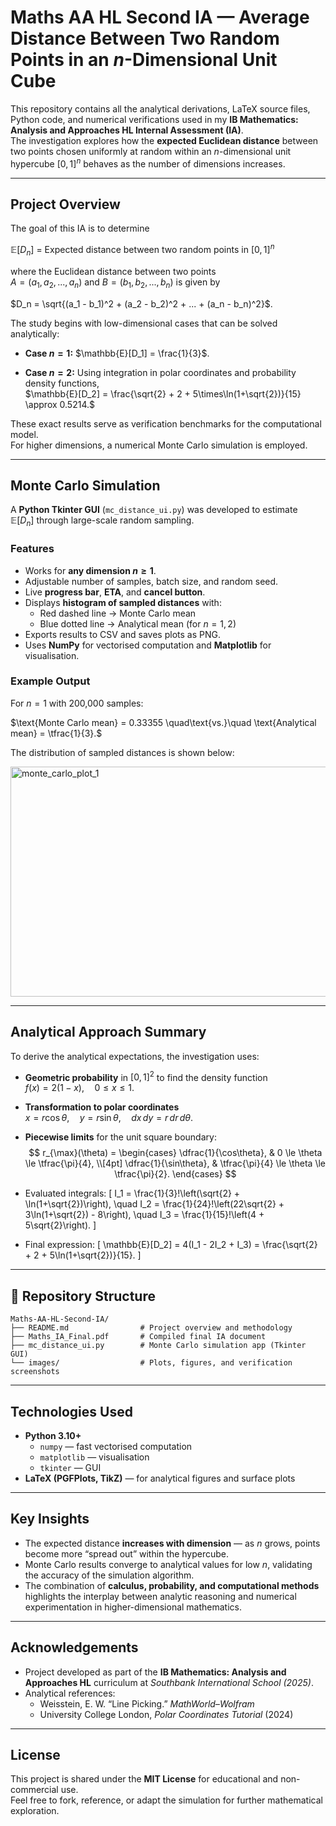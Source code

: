 # Maths AA HL Second IA — Average Distance Between Two Random Points in an *n*-Dimensional Unit Cube

This repository contains all the analytical derivations, LaTeX source files, Python code, and numerical verifications used in my **IB Mathematics: Analysis and Approaches HL Internal Assessment (IA)**.  
The investigation explores how the **expected Euclidean distance** between two points chosen uniformly at random within an *n*-dimensional unit hypercube $[0,1]^n$ behaves as the number of dimensions increases.

---

## Project Overview

The goal of this IA is to determine

$\mathbb{E}[D_n]$ = Expected distance between two random points in $[0,1]^n$

where the Euclidean distance between two points  
$A = (a_1, a_2, ..., a_n)$ and $B = (b_1, b_2, ..., b_n)$ is given by


$D_n = \sqrt{(a_1 - b_1)^2 + (a_2 - b_2)^2 + ... + (a_n - b_n)^2}$.

The study begins with low-dimensional cases that can be solved analytically:

- **Case $n = 1$:**
  $\mathbb{E}[D_1] = \frac{1}{3}$.

- **Case $n = 2$:**
  Using integration in polar coordinates and probability density functions,  
  $\mathbb{E}[D_2] = \frac{\sqrt{2} + 2 + 5\times\ln(1+\sqrt{2})}{15} \approx 0.5214.$

These exact results serve as verification benchmarks for the computational model.  
For higher dimensions, a numerical Monte Carlo simulation is employed.

---

## Monte Carlo Simulation

A **Python Tkinter GUI** (`mc_distance_ui.py`) was developed to estimate  
$\mathbb{E}[D_n]$ through large-scale random sampling.

### Features
- Works for **any dimension $n \ge 1$**.
- Adjustable number of samples, batch size, and random seed.
- Live **progress bar**, **ETA**, and **cancel button**.
- Displays **histogram of sampled distances** with:
  - Red dashed line → Monte Carlo mean  
  - Blue dotted line → Analytical mean (for $n=1,2$)
- Exports results to CSV and saves plots as PNG.
- Uses **NumPy** for vectorised computation and **Matplotlib** for visualisation.

### Example Output
For $n = 1$ with 200,000 samples:

$\text{Monte Carlo mean} = 0.33355 \quad\text{vs.}\quad \text{Analytical mean} = \tfrac{1}{3}.$

The distribution of sampled distances is shown below:

<img width="1029" height="368" alt="monte_carlo_plot_1" src="https://github.com/user-attachments/assets/a2c3e543-70ae-46d9-bdff-ad36fc166151" />


---

## Analytical Approach Summary

To derive the analytical expectations, the investigation uses:
- **Geometric probability** in $[0,1]^2$ to find the density function  
  $f(x) = 2(1-x), \quad 0 \le x \le 1.$
  
- **Transformation to polar coordinates**  
  $x = r\cos\theta, \quad y = r\sin\theta, \quad dx\,dy = r\,dr\,d\theta.$
  
- **Piecewise limits** for the unit square boundary:  
  $$
  r_{\max}(\theta) =
  \begin{cases}
  \dfrac{1}{\cos\theta}, & 0 \le \theta \le \tfrac{\pi}{4}, \\[4pt]
  \dfrac{1}{\sin\theta}, & \tfrac{\pi}{4} \le \theta \le \tfrac{\pi}{2}.
  \end{cases}
  $$

  
- Evaluated integrals:
  \[
  I_1 = \frac{1}{3}\!\left(\sqrt{2} + \ln(1+\sqrt{2})\right), \quad
  I_2 = \frac{1}{24}\!\left(22\sqrt{2} + 3\ln(1+\sqrt{2}) - 8\right), \quad
  I_3 = \frac{1}{15}\!\left(4 + 5\sqrt{2}\right).
  \]
- Final expression:
  \[
  \mathbb{E}[D_2] = 4(I_1 - 2I_2 + I_3)
  = \frac{\sqrt{2} + 2 + 5\ln(1+\sqrt{2})}{15}.
  \]

---

## 🧩 Repository Structure

```
Maths-AA-HL-Second-IA/
├── README.md                # Project overview and methodology
├── Maths_IA_Final.pdf       # Compiled final IA document
├── mc_distance_ui.py        # Monte Carlo simulation app (Tkinter GUI)
└── images/                  # Plots, figures, and verification screenshots
```


---

## Technologies Used
- **Python 3.10+**
  - `numpy` — fast vectorised computation  
  - `matplotlib` — visualisation  
  - `tkinter` — GUI  
- **LaTeX (PGFPlots, TikZ)** — for analytical figures and surface plots  

---

## Key Insights
- The expected distance **increases with dimension** — as $n$ grows, points become more “spread out” within the hypercube.  
- Monte Carlo results converge to analytical values for low $n$, validating the accuracy of the simulation algorithm.  
- The combination of **calculus, probability, and computational methods** highlights the interplay between analytic reasoning and numerical experimentation in higher-dimensional mathematics.

---

## Acknowledgements
- Project developed as part of the **IB Mathematics: Analysis and Approaches HL** curriculum at *Southbank International School (2025)*.  
- Analytical references:  
  - Weisstein, E. W. “Line Picking.” *MathWorld–Wolfram*  
  - University College London, *Polar Coordinates Tutorial* (2024)  

---

## License
This project is shared under the **MIT License** for educational and non-commercial use.  
Feel free to fork, reference, or adapt the simulation for further mathematical exploration.

